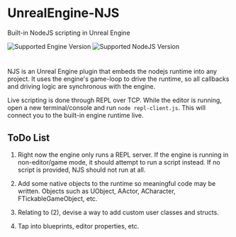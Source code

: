 # UnrealEngine-NJS
Built-in NodeJS scripting in Unreal Engine

![Supported Engine Version](https://img.shields.io/badge/Unreal%20Engine-4.27-blue)
![Supported NodeJS Version](https://img.shields.io/badge/NodeJS-17.0-green)

#

NJS is an Unreal Engine plugin that embeds the nodejs runtime into any project. It uses the engine's game-loop to drive the runtime, so all callbacks and driving logic are synchronous with the engine.

Live scripting is done through REPL over TCP. While the editor is running, open a new terminal/console and run `node repl-client.js`. This will connect you to the built-in engine runtime live.


## ToDo List

1. Right now the engine only runs a REPL server. If the engine is running in non-editor/game mode, it should attempt to run a script instead. If no script is provided, NJS should not run at all.

2. Add some native objects to the runtime so meaningful code may be written. Objects such as UObject, AActor, ACharacter, FTickableGameObject, etc.

3. Relating to (2), devise a way to add custom user classes and structs.

4. Tap into blueprints, editor properties, etc.
